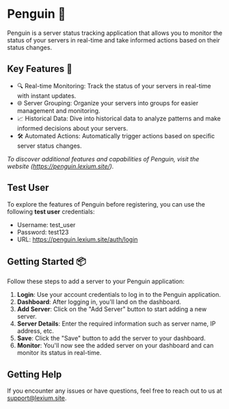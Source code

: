 # Penguin 🐧

Penguin is a server status tracking application that allows you to monitor the status of your servers in real-time and take informed actions based on their status changes.

## Key Features 🚀

- 🔍 Real-time Monitoring: Track the status of your servers in real-time with instant updates.
- 🌐 Server Grouping: Organize your servers into groups for easier management and monitoring.
- 📈 Historical Data: Dive into historical data to analyze patterns and make informed decisions about your servers.
- 🛠️ Automated Actions: Automatically trigger actions based on specific server status changes.

*To discover additional features and capabilities of Penguin, visit the website (https://penguin.lexium.site/).*

## Test User

To explore the features of Penguin before registering, you can use the following **test user** credentials:

- Username: test_user
- Password: test123
- URL: https://penguin.lexium.site/auth/login

## Getting Started 📦

Follow these steps to add a server to your Penguin application:

1. **Login**: Use your account credentials to log in to the Penguin application.
2. **Dashboard**: After logging in, you'll land on the dashboard.
3. **Add Server**: Click on the "Add Server" button to start adding a new server.
4. **Server Details**: Enter the required information such as server name, IP address, etc.
5. **Save**: Click the "Save" button to add the server to your dashboard.
6. **Monitor**: You'll now see the added server on your dashboard and can monitor its status in real-time.

## Getting Help

If you encounter any issues or have questions, feel free to reach out to us at [support@lexium.site](mailto:support@lexium.site).